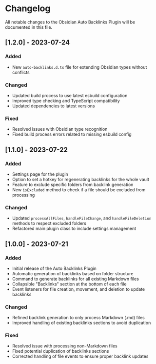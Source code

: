 # Changelog

All notable changes to the Obsidian Auto Backlinks Plugin will be documented in this file.

## [1.2.0] - 2023-07-24

### Added

- New `auto-backlinks.d.ts` file for extending Obsidian types without conflicts

### Changed

- Updated build process to use latest esbuild configuration
- Improved type checking and TypeScript compatibility
- Updated dependencies to latest versions

### Fixed

- Resolved issues with Obsidian type recognition
- Fixed build process errors related to missing esbuild config

## [1.1.0] - 2023-07-22

### Added

- Settings page for the plugin
- Option to set a hotkey for regenerating backlinks for the whole vault
- Feature to exclude specific folders from backlink generation
- New `isExcluded` method to check if a file should be excluded from processing

### Changed

- Updated `processAllFiles`, `handleFileChange`, and `handleFileDeletion` methods to respect excluded folders
- Refactored main plugin class to include settings management

## [1.0.0] - 2023-07-21

### Added

- Initial release of the Auto Backlinks Plugin
- Automatic generation of backlinks based on folder structure
- Command to generate backlinks for all existing Markdown files
- Collapsible "Backlinks" section at the bottom of each file
- Event listeners for file creation, movement, and deletion to update backlinks

### Changed

- Refined backlink generation to only process Markdown (.md) files
- Improved handling of existing backlinks sections to avoid duplication

### Fixed

- Resolved issue with processing non-Markdown files
- Fixed potential duplication of backlinks sections
- Corrected handling of file events to ensure proper backlink updates
